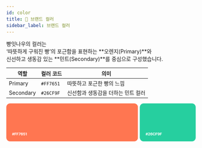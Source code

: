 ```yaml
---
id: color
title: 🌈 브랜드 컬러
sidebar_label: 브랜드 컬러
---
```


빵잇나우의 컬러는  
‘따뜻하게 구워진 빵’의 포근함을 표현하는 **오렌지(Primary)**와  
신선하고 생동감 있는 **민트(Secondary)**를 중심으로 구성했습니다.

| 역할               | 컬러 코드  | 의미                                     |
|------------------|-----------|----------------------------------------|
| Primary          | `#FF7651` | 따뜻하고 포근한 빵의 느낌                    |
| Secondary        | `#26CF9F` | 신선함과 생동감을 더하는 민트 컬러                |

![컬러 이미지](/img/brand-identity/02_color.png)